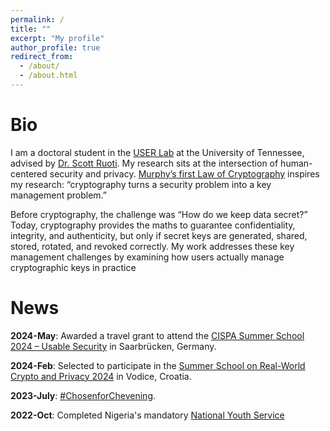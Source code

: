 ```yaml
---
permalink: /
title: ""
excerpt: "My profile"
author_profile: true
redirect_from: 
  - /about/
  - /about.html
---
```

Bio
======
I am a doctoral student in the [USER Lab](https://userlab.utk.edu/) at the University of Tennessee, advised by [Dr. Scott Ruoti](https://userlab.utk.edu/scott-ruoti). My research sits at the intersection of human-centered security and privacy. [Murphy’s first Law of Cryptography](https://www.aumasson.jp/murphy.html) inspires my research: “cryptography turns a security problem into a key management problem.”

Before cryptography, the challenge was “How do we keep data secret?” Today, cryptography provides the maths to guarantee confidentiality, integrity, and authenticity, but only if secret keys are generated, shared, stored, rotated, and revoked correctly. My work addresses these key management challenges by examining how users actually manage cryptographic keys in practice 


News
======
**2024-May**:        Awarded a travel grant to attend the [CISPA Summer School 2024 – Usable Security](https://cispa.de/summer-school-usable) in Saarbrücken, Germany.

**2024-Feb**:        Selected to participate in the [Summer School on Real-World Crypto and Privacy 2024](https://summerschool-croatia.cs.ru.nl/2024/) in Vodice, Croatia.

**2023-July**:       [#ChosenforChevening](https://www.chevening.org/scholarships/).

**2022-Oct**:        Completed Nigeria's mandatory [National Youth Service](https://www.nysc.gov.ng/aboutscheme.html)
